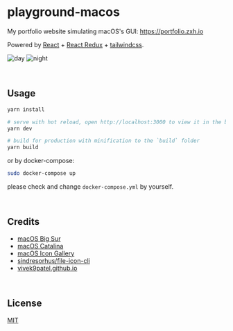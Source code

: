 # playground-macos

My portfolio website simulating macOS's GUI: https://portfolio.zxh.io

Powered by [React](https://reactjs.org/) + [React Redux](https://react-redux.js.org/) + [tailwindcss](https://tailwindcss.com/).

![day](./public/screenshots/day.png)
![night](./public/screenshots/night.png)


&nbsp;

## Usage

```bash
yarn install

# serve with hot reload, open http://localhost:3000 to view it in the browser
yarn dev

# build for production with minification to the `build` folder
yarn build
```

or by docker-compose:

```bash
sudo docker-compose up 
```
please check and change `docker-compose.yml` by yourself.


&nbsp;

## Credits

- [macOS Big Sur](https://www.apple.com/in/macos/big-sur/)
- [macOS Catalina](https://www.apple.com/bw/macos/catalina/)
- [macOS Icon Gallery](https://www.macosicongallery.com/)
- [sindresorhus/file-icon-cli](https://github.com/sindresorhus/file-icon-cli)
- [vivek9patel.github.io](https://github.com/vivek9patel/vivek9patel.github.io)


&nbsp;

## License

[MIT](MIT)
